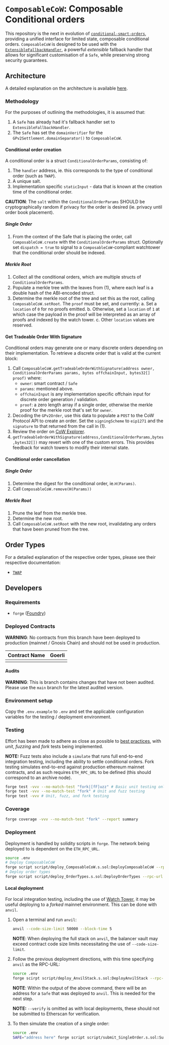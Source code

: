 # `ComposableCoW`: Composable Conditional orders

This repository is the next in evolution of [`conditional-smart-orders`](https://github.com/cowprotocol/conditional-smart-orders), providing a unified interface for limited state, composable conditional orders. `ComposableCoW` is designed to be used with the [`ExtensibleFallbackHandler`](https://github.com/rndlabs/safe-contracts), a powerful _extensible_ fallback handler that allows for significant customisation of a `Safe`, while preserving strong security guarantees.

## Architecture

A detailed explanation on the architecture is available [here](https://hackmd.io/@mfw78/ByFP7Iazn).

### Methodology

For the purposes of outlining the methodologies, it is assumed that:

1. A `Safe` has already had it's fallback handler set to `ExtensibleFallbackHandler`.
2. The `Safe` has set the `domainVerifier` for the `GPv2Settlement.domainSeparator()` to `ComposableCoW`.

#### Conditional order creation

A conditional order is a struct `ConditionalOrderParams`, consisting of:

1. The `handler` address, ie. this corresponds to the type of conditional order (such as `TWAP`).
2. A unique salt.
3. Implementation specific `staticInput` - data that is known at the creation time of the conditional order.

**CAUTION**: The `salt` within the `ConditionalOrderParams` SHOULD be cryptographically random if privacy for the order is desired (ie. privacy until order book placement). 

##### Single Order

1. From the context of the Safe that is placing the order, call `ComposableCoW.create` with the `ConditionalOrderParams` struct. Optionally set `dispatch = true` to signal to a `ComposableCoW`-compliant watchtower that the conditional order should be indexed.

##### Merkle Root

1. Collect all the conditional orders, which are multiple structs of `ConditionalOrderParams`.
2. Populate a merkle tree with the leaves from (1), where each leaf is a double hash of the ABI-encoded struct.
3. Determine the merkle root of the tree and set this as the root, calling `ComposableCoW.setRoot`. The `proof` must be set, and currently:
   a. Set a `location` of `0` for no proofs emitted.
   b. Otherwise, set a `location` of `1` at which case the payload in the proof will be interpreted as an array of proofs and indexed by the watch tower.
   c. Other `location` values are reserved.

#### Get Tradeable Order With Signature

Conditional orders may generate one or many discrete orders depending on their implementation. To retrieve a discrete order that is valid at the current block:

1. Call `ComposableCoW.getTradeableOrderWithSignature(address owner, ConditionalOrderParams params, bytes offchainInput, bytes32[] proof)` where:
   - `owner`: smart contract / `Safe`
   - `params`: mentioned above.
   - `offchainInput` is any implementation specific offchain input for discrete order generation / validation.
   - `proof`: a zero length array if a single order, otherwise the merkle proof for the merkle root that's set for `owner`.
2. Decoding the `GPv2Order`, use this data to populate a `POST` to the CoW Protocol API to create an order. Set the `signingScheme` to `eip1271` and the `signature` to that returned from the call in (1).
3. Review the order on [CoW Explorer](https://explorer.cow.fi/).
4. `getTradeableOrderWithSignature(address,ConditionalOrderParams,bytes,bytes32[])` may revert with one of the custom errors. This provides feedback for watch towers to modify their internal state.

#### Conditional order cancellation

##### Single Order

1. Determine the digest for the conditional order, ie.`H(Params)`.
2. Call `ComposableCoW.remove(H(Params))`

##### Merkle Root

1. Prune the leaf from the merkle tree.
2. Determine the new root.
3. Call `ComposableCoW.setRoot` with the new root, invalidating any orders that have been pruned from the tree.

## Order Types

For a detailed explanation of the respective order types, please see their respective documentation:

- [`TWAP`](./docs/types/TWAP.md)

## Developers

### Requirements

- `forge` ([Foundry](https://github.com/foundry-rs/foundry))

### Deployed Contracts

**WARNING**: No contracts from this branch have been deployed to production (mainnet / Gnosis Chain) and should not be used in production.

| Contract Name                  | Goerli                                                                                                      |
| ------------------------------ | ----------------------------------------------------------------------------------------------------------- |
|  |  |

#### Audits

**WARNING**: This is branch contains changes that have not been audited. Please use the `main` branch for the latest audited version.

### Environment setup

Copy the `.env.example` to `.env` and set the applicable configuration variables for the testing / deployment environment.

### Testing

Effort has been made to adhere as close as possible to [best practices](https://book.getfoundry.sh/tutorials/best-practices), with _unit_, _fuzzing_ and _fork_ tests being implemented.

**NOTE:** Fuzz tests also include a `simulate` that runs full end-to-end integration testing, including the ability to settle conditional orders. Fork testing simulates end-to-end against production ethereum mainnet contracts, and as such requires `ETH_RPC_URL` to be defined (this should correspond to an archive node).

```bash
forge test -vvv --no-match-test "fork|[fF]uzz" # Basic unit testing only
forge test -vvv --no-match-test "fork" # Unit and fuzz testing
forge test -vvv # Unit, fuzz, and fork testing
```

### Coverage

```bash
forge coverage -vvv --no-match-test "fork" --report summary
```

### Deployment

Deployment is handled by solidity scripts in `forge`. The network being deployed to is dependent on the `ETH_RPC_URL`.

```bash
source .env
# Deploy ComposableCoW
forge script script/deploy_ComposableCoW.s.sol:DeployComposableCoW --rpc-url $ETH_RPC_URL --broadcast -vvvv --verify
# Deploy order types
forge script script/deploy_OrderTypes.s.sol:DeployOrderTypes --rpc-url $ETH_RPC_URL --broadcast -vvvv --verify
```

#### Local deployment

For local integration testing, including the use of [Watch Tower](https://github.com/cowprotocol/tenderly-watch-tower), it may be useful deploying to a _forked_ mainnet environment. This can be done with `anvil`.

1. Open a terminal and run `anvil`:

   ```bash
   anvil --code-size-limit 50000 --block-time 5
   ```

   **NOTE**: When deploying the full stack on `anvil`, the balancer vault may exceed contract code size limits necessitating the use of `--code-size-limit`.

2. Follow the previous deployment directions, with this time specifying `anvil` as the RPC-URL:

   ```bash
   source .env
   forge scirpt script/deploy_AnvilStack.s.sol:DeployAnvilStack --rpc-url http://127.0.0.1:8545 --broadcast -vvvv
   ```

   **NOTE**: Within the output of the above command, there will be an address for a `Safe` that was deployed to `anvil`. This is needed for the next step.

   **NOTE:** `--verify` is omitted as with local deployments, these should not be submitted to Etherscan for verification.

3. To then simulate the creation of a single order:

   ```bash
   source .env
   SAFE="address here" forge script script/submit_SingleOrder.s.sol:SubmitSingleOrder --rpc-url http://127.0.0.1:8545 --broadcast
   ```
